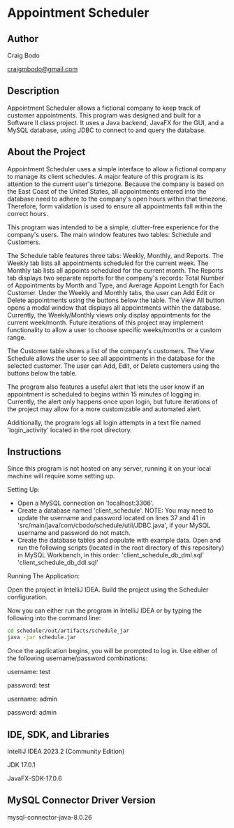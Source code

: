 # Appointment Scheduler

## Author

Craig Bodo

craigmbodo@gmail.com

## Description

Appointment Scheduler allows a fictional company to keep track of customer appointments. This program was designed and
built for a Software II class project. It uses a Java backend, JavaFX for the GUI, and a MySQL database, using JDBC to
connect to and query the database.

## About the Project

Appointment Scheduler uses a simple interface to allow a fictional company to manage its client schedules.
A major feature of this program is its attention to the current user's timezone. Because the company is
based on the East Coast of the United States, all appointments entered into the database need to adhere
to the company's open hours within that timezone. Therefore, form validation is used to ensure all appointments
fall within the correct hours.

This program was intended to be a simple, clutter-free experience for the company's users. The main window features
two tables: Schedule and Customers.

The Schedule table features three tabs: Weekly, Monthly, and Reports. The Weekly tab lists all appointments scheduled for
the current week. The Monthly tab lists all appoints scheduled for the current month. The Reports tab displays two
separate reports for the company's records: Total Number of Appointments by Month and Type, and Average Appoint Length
for Each Customer. Under the Weekly and Monthly tabs, the user can Add Edit or Delete appointments using the buttons
below the table. The View All button opens a modal window that displays all appointments within the database.
Currently, the Weekly/Monthly views only display appointments for the current week/month. Future iterations of this
project may implement functionality to allow a user to choose specific weeks/months or a custom range.

The Customer table shows a list of the company's customers. The View Schedule allows the user to see all appointments
in the database for the selected customer. The user can Add, Edit, or Delete customers using the buttons below the
table.

The program also features a useful alert that lets the user know if an appointment is scheduled to begins within
15 minutes of logging in. Currently, the alert only happens once upon login, but future iterations of the project may
allow for a more customizable and automated alert.

Additionally, the program logs all login attempts in a text file named 'login_activity' located in the root directory.

## Instructions

Since this program is not hosted on any server, running it on your local machine will require some setting up.

Setting Up:

- Open a MySQL connection on 'localhost:3306'.
- Create a database named 'client_schedule'. NOTE: You may need to update the username and password located on lines 37
and 41 in 'src/main/java/com/cbodo/schedule/util/JDBC.java', if your MySQL username and password do not match.
- Create the database tables and populate with example data. Open and run the following scripts (located in the root
directory of this repository) in MySQL Workbench, in this order:
    'client_schedule_db_dml.sql'
    'client_schedule_db_ddl.sql'

Running The Application:

Open the project in IntelliJ IDEA. Build the project using the Scheduler configuration.

Now you can either run the program in IntelliJ IDEA or by typing the following into the command line:

```bash
cd scheduler/out/artifacts/schedule_jar
java -jar schedule.jar
```
Once the application begins, you will be prompted to log in. Use either of the following username/password combinations:

username: test

password: test

username: admin

password: admin

## IDE, SDK, and Libraries

IntelliJ IDEA 2023.2 (Community Edition)

JDK 17.0.1

JavaFX-SDK-17.0.6

## MySQL Connector Driver Version

mysql-connector-java-8.0.26